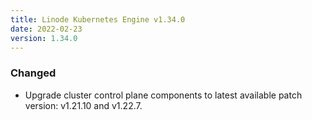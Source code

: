 ```yaml
---
title: Linode Kubernetes Engine v1.34.0
date: 2022-02-23
version: 1.34.0
---
```


### Changed

- Upgrade cluster control plane components to latest available patch version: v1.21.10 and v1.22.7.